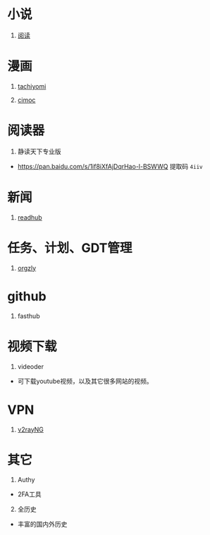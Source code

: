 # 小说

1. [阅读](https://github.com/gedoor/legado)

# 漫画

1. [tachiyomi](https://github.com/inorichi/tachiyomi)

2. [cimoc](https://github.com/feilongfl/Cimoc)

# 阅读器

1. 静读天下专业版

- https://pan.baidu.com/s/1if8iXfAjDqrHao-l-BSWWQ 提取码 `4iiv`

# 新闻

1. [readhub](https://github.com/lovejjfg/Readhub)

# 任务、计划、GDT管理

1. [orgzly](https://github.com/orgzly/orgzly-android)

# github

1. fasthub

# 视频下载

1. videoder
- 可下载youtube视频，以及其它很多网站的视频。

# VPN

1. [v2rayNG](https://github.com/2dust/v2rayNG)

# 其它

1. Authy
- 2FA工具

2. 全历史
- 丰富的国内外历史
